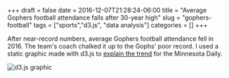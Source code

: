 +++ 
draft = false
date = 2016-12-07T21:28:24-06:00
title = "Average Gophers football attendance falls after 30-year high"
slug = "gophers-football" 
tags = ["sports","d3.js", "data analysis"]
categories = []
+++

After near-record numbers, average Gophers football attendance fell in 2016. The team's coach chalked it up to the Gophs' poor record. I used a static graphic made with d3.js to [explain the trend](http://www.mndaily.com/article/2016/12/gopher-football-turnout-drops) for the Minnesota Daily.

![d3.js graphic](posts/graphics/gophers.png)